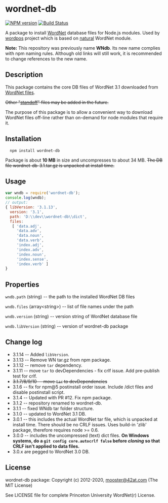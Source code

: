 wordnet-db
==========

[![NPM version](https://img.shields.io/npm/v/wordnet-db.svg)](https://www.npmjs.com/package/wordnet-db)
[![Build Status](https://img.shields.io/travis/moos/wordnet-db/master.svg)](https://travis-ci.org/moos/wordnet-db)


A package to install [WordNet](http://wordnet.princeton.edu) database files for Node.js modules. Used by [wordpos](http://github.com/moos/wordpos) project which is based on [natural](http://github.com/NaturalNode/natural) WordNet module.

**Note:** This repository was previously name **WNdb**.  Its new name complies with npm naming rules.  Although old links will still work, it is recommended to change references to the new name.


Description
------------

This package contains the core DB files of WordNet 3.1 downloaded from [WordNet files](http://wordnet.princeton.edu/download/current-version/).

~~Other "[standoff](https://wordnet.princeton.edu/download)" files may be added in the future.~~

The purpose of this package is to allow a convenient way to download WordNet files off-line rather than on-demand for node modules that require it.

Installation
------------

```
  npm install wordnet-db
```

Package is about __10 MB__ in size and uncompresses to about 34 MB.  <del>The DB file wordnet-db-3.1.tar.gz is unpacked at install time.</del>


Usage
-------
```js
var wndb = require('wordnet-db');
console.log(wndb);
// output:
{ libVersion: '3.1.13',
  version: '3.1',
  path: 'D:\\dev\\wordnet-db\\dict',
  files:
   [ 'data.adj',
     'data.adv',
     'data.noun',
     'data.verb',
     'index.adj',
     'index.adv',
     'index.noun',
     'index.sense',
     'index.verb' ]
}
```

Properties
------------

`wndb.path` (string) -- the path to the installed WordNet DB files

`wndb.files` (array&lt;string&gt;) -- list of file names under the path

`wndb.version` (string) -- version string of WordNet database file

`wndb.libVersion` (string) -- version of wordnet-db package


Change log
---------
- 3.1.14 -- Added `libVersion`.
- 3.1.13 -- Remove WN tar.gz from npm package.
- 3.1.12 -- remove `tar` dependency.
- 3.1.11 -- move `tar` to devDependencies - fix crlf issue.  Add pre-publish test for crlf.
- ~~3.1.7/8/9/10 -- move `tar` to devDependencies~~
- 3.1.6 -- fix for npm@5 postinstall order issue.  Include /dict files and disable postinstall script.
- 3.1.4 -- Updated with PR #12.  Fix npm package.
- 3.1.2 -- repository renamed to wordnet-db.
- 3.1.1 -- fixed WNdb tar folder structure.
- 3.1.0 -- updated to WordNet 3.1 DB.
- 3.0.1 -- this includes the actual WordNet tar file, which is unpacked at install time.  There should be no CRLF issues.  Uses build-in 'zlib' package, therefore requires node >= 0.6.
- 3.0.0 -- includes the uncompressed (text) dict files.  **On Windows systems, do a `git config core.autocrlf false` before _cloning_ so that CRLF isn't applied to data files.**
- 3.0.x are pegged to WordNet 3.0 DB.


License
-------

wordnet-db package:
Copyright (c) 2012-2020, mooster@42at.com
(The MIT License)

See LICENSE file for complete Princeton University WordNet(r) License.
